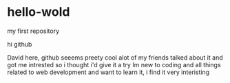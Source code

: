 # hello-wold
my first repository

hi github
  

David here, github seeems preety cool alot of my friends talked about it and got me intrested 
so i thought i'd give it a try 
Im new to coding and all things related to web development  and want to learn it, i find it very interisting

